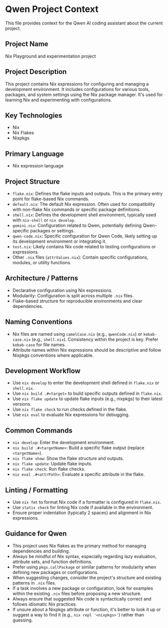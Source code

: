 # Qwen Project Context

This file provides context for the Qwen AI coding assistant about the current project.

## Project Name
Nix Playground and experimentation project

## Project Description
This project contains Nix expressions for configuring and managing a development environment. It includes configurations for various tools, packages, and system settings using the Nix package manager. It's used for learning Nix and experimenting with configurations.

## Key Technologies
- Nix
- Nix Flakes
- Nixpkgs

## Primary Language
- Nix expression language

## Project Structure
- `flake.nix`: Defines the flake inputs and outputs. This is the primary entry point for flake-based Nix commands.
- `default.nix`: The default Nix expression. Often used for compatibility with non-flake Nix commands or specific package definitions.
- `shell.nix`: Defines the development shell environment, typically used with `nix-shell` or `nix develop`.
- `gemini.nix`: Configuration related to Qwen, potentially defining Qwen-specific packages or settings.
- `qwen-code.nix`: Specific configuration for Qwen Code, likely setting up its development environment or integrating it.
- `test.nix`: Likely contains Nix code related to testing configurations or expressions.
- Other `.nix` files (`attrValues.nix`): Contain specific configurations, modules, or utility functions.

## Architecture / Patterns
- Declarative configuration using Nix expressions.
- Modularity: Configuration is split across multiple `.nix` files.
- Flake-based structure for reproducible environments and clear dependencies.

## Naming Conventions
- Nix files are named using `camelCase.nix` (e.g., `qwenCode.nix`) or `kebab-case.nix` (e.g., `shell.nix`). Consistency within the project is key. Prefer `kebab-case` for file names.
- Attribute names within Nix expressions should be descriptive and follow Nixpkgs conventions where applicable.

## Development Workflow
- Use `nix develop` to enter the development shell defined in `flake.nix` or `shell.nix`.
- Use `nix build .#<target>` to build specific outputs defined in `flake.nix`.
- Use `nix flake update` to update flake inputs (e.g., nixpkgs) to their latest versions.
- Use `nix flake check` to run checks defined in the flake.
- Use `nix eval` to evaluate Nix expressions for debugging.

## Common Commands
- `nix develop`: Enter the development environment.
- `nix build .#<targetName>`: Build a specific flake output (replace `<targetName>`).
- `nix flake show`: Show the flake structure and outputs.
- `nix flake update`: Update flake inputs.
- `nix flake check`: Run flake checks.
- `nix eval .#<attrPath>`: Evaluate a specific attribute in the flake.

## Linting / Formatting
- Use `nix fmt` to format Nix code if a formatter is configured in `flake.nix`.
- Use `statix check` for linting Nix code if available in the environment.
- Ensure proper indentation (typically 2 spaces) and alignment in Nix expressions.

## Guidance for Qwen
- This project uses Nix flakes as the primary method for managing dependencies and building.
- Always be mindful of Nix syntax, especially regarding lazy evaluation, attribute sets, and function definitions.
- Prefer using `pkgs.callPackage` or similar patterns for modularity when defining new packages or configurations.
- When suggesting changes, consider the project's structure and existing patterns in `.nix` files.
- If a task involves a new package or configuration, look for examples within the existing `.nix` files before proposing a new structure.
- Always ensure that suggested Nix code is syntactically correct and follows idiomatic Nix practices.
- If unsure about a Nixpkgs attribute or function, it's better to look it up or suggest a way to find it (e.g., `nix repl '<nixpkgs>'`) rather than guessing.